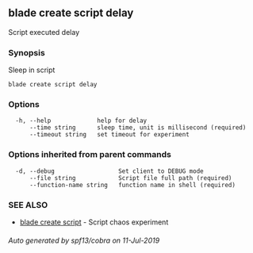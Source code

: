 ## blade create script delay

Script executed delay

### Synopsis

Sleep in script

```
blade create script delay
```

### Options

```
  -h, --help             help for delay
      --time string      sleep time, unit is millisecond (required)
      --timeout string   set timeout for experiment
```

### Options inherited from parent commands

```
  -d, --debug                  Set client to DEBUG mode
      --file string            Script file full path (required)
      --function-name string   function name in shell (required)
```

### SEE ALSO

* [blade create script](blade_create_script.md)	 - Script chaos experiment

###### Auto generated by spf13/cobra on 11-Jul-2019
